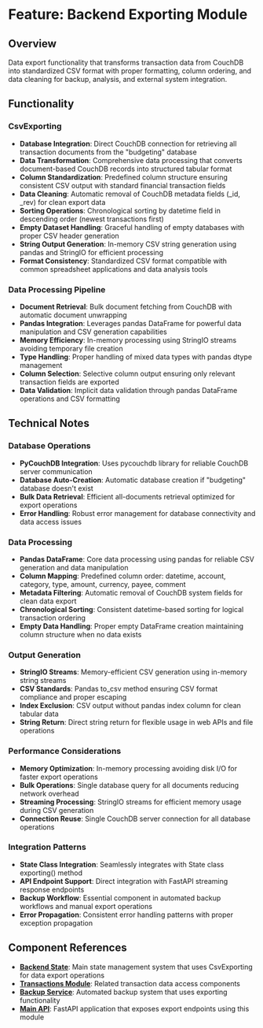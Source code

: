 # Feature: Backend Exporting Module

## Overview

Data export functionality that transforms transaction data from CouchDB into standardized CSV format with proper formatting, column ordering, and data cleaning for backup, analysis, and external system integration.

## Functionality

### CsvExporting

- **Database Integration**: Direct CouchDB connection for retrieving all transaction documents from the "budgeting" database
- **Data Transformation**: Comprehensive data processing that converts document-based CouchDB records into structured tabular format
- **Column Standardization**: Predefined column structure ensuring consistent CSV output with standard financial transaction fields
- **Data Cleaning**: Automatic removal of CouchDB metadata fields (\_id, \_rev) for clean export data
- **Sorting Operations**: Chronological sorting by datetime field in descending order (newest transactions first)
- **Empty Dataset Handling**: Graceful handling of empty databases with proper CSV header generation
- **String Output Generation**: In-memory CSV string generation using pandas and StringIO for efficient processing
- **Format Consistency**: Standardized CSV format compatible with common spreadsheet applications and data analysis tools

### Data Processing Pipeline

- **Document Retrieval**: Bulk document fetching from CouchDB with automatic document unwrapping
- **Pandas Integration**: Leverages pandas DataFrame for powerful data manipulation and CSV generation capabilities
- **Memory Efficiency**: In-memory processing using StringIO streams avoiding temporary file creation
- **Type Handling**: Proper handling of mixed data types with pandas dtype management
- **Column Selection**: Selective column output ensuring only relevant transaction fields are exported
- **Data Validation**: Implicit data validation through pandas DataFrame operations and CSV formatting

## Technical Notes

### Database Operations

- **PyCouchDB Integration**: Uses pycouchdb library for reliable CouchDB server communication
- **Database Auto-Creation**: Automatic database creation if "budgeting" database doesn't exist
- **Bulk Data Retrieval**: Efficient all-documents retrieval optimized for export operations
- **Error Handling**: Robust error management for database connectivity and data access issues

### Data Processing

- **Pandas DataFrame**: Core data processing using pandas for reliable CSV generation and data manipulation
- **Column Mapping**: Predefined column order: datetime, account, category, type, amount, currency, payee, comment
- **Metadata Filtering**: Automatic removal of CouchDB system fields for clean data export
- **Chronological Sorting**: Consistent datetime-based sorting for logical transaction ordering
- **Empty Data Handling**: Proper empty DataFrame creation maintaining column structure when no data exists

### Output Generation

- **StringIO Streams**: Memory-efficient CSV generation using in-memory string streams
- **CSV Standards**: Pandas to_csv method ensuring CSV format compliance and proper escaping
- **Index Exclusion**: CSV output without pandas index column for clean tabular data
- **String Return**: Direct string return for flexible usage in web APIs and file operations

### Performance Considerations

- **Memory Optimization**: In-memory processing avoiding disk I/O for faster export operations
- **Bulk Operations**: Single database query for all documents reducing network overhead
- **Streaming Processing**: StringIO streams for efficient memory usage during CSV generation
- **Connection Reuse**: Single CouchDB server connection for all database operations

### Integration Patterns

- **State Class Integration**: Seamlessly integrates with State class exporting() method
- **API Endpoint Support**: Direct integration with FastAPI streaming response endpoints
- **Backup Workflow**: Essential component in automated backup workflows and manual export operations
- **Error Propagation**: Consistent error handling patterns with proper exception propagation

## Component References

- **[Backend State](../state.py)**: Main state management system that uses CsvExporting for data export operations
- **[Transactions Module](../transactions/prd.md)**: Related transaction data access components
- **[Backup Service](../backup/prd.md)**: Automated backup system that uses exporting functionality
- **[Main API](../../main.py)**: FastAPI application that exposes export endpoints using this module
